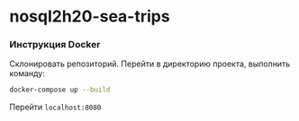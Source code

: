 # nosql2h20-sea-trips

### Инструкция Docker

Склонировать репозиторий. Перейти в директорию проекта, выполнить команду:
```bash
docker-compose up --build
```
Перейти `localhost:8080`
